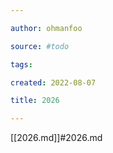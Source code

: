 ```yaml
---

author: ohmanfoo

source: #todo

tags: 

created: 2022-08-07

title: 2026

---
```

[[2026.md]]#2026.md